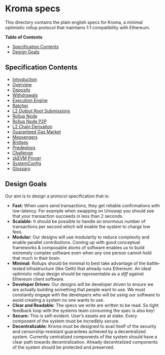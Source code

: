 <!-- DOCTOC SKIP -->
# Kroma specs

This directory contains the plain english specs for Kroma, a minimal optimistic rollup protocol
that maintains 1:1 compatibility with Ethereum.


<!-- START doctoc generated TOC please keep comment here to allow auto update -->
<!-- DON'T EDIT THIS SECTION, INSTEAD RE-RUN doctoc TO UPDATE -->
**Table of Contents**

- [Specification Contents](#specification-contents)
- [Design Goals](#design-goals)

<!-- END doctoc generated TOC please keep comment here to allow auto update -->

## Specification Contents

- [Introduction](./introduction.md)
- [Overview](./protocol/overview.md)
- [Deposits](./protocol/deposits.md)
- [Withdrawals](./protocol/withdrawals.md)
- [Execution Engine](./protocol/exec-engine.md)
- [Batcher](./protocol/batcher.md)
- [L2 Output Root Submissions](./protocol/validator.md)
- [Rollup Node](./protocol/rollup-node.md)
- [Rollup Node P2P](./protocol/rollup-node-p2p.md)
- [L2 Chain Derivation](./protocol/derivation.md)
- [Guaranteed Gas Market](./protocol/guaranteed-gas-market.md)
- [Messengers](./protocol/messengers.md)
- [Bridges](./protocol/bridges.md)
- [Predeploys](./protocol/predeploys.md)
- [Challenge](./fault-proof/challenge.md)
- [zkEVM Prover](./fault-proof/zkevm-prover.md)
- [SystemConfig](./protocol/system-config.md)
- [Glossary](./glossary.md)

## Design Goals

Our aim is to design a protocol specification that is:

- **Fast:** When users send transactions, they get reliable confirmations with low-latency.
  For example when swapping on Uniswap you should see that your transaction succeeds in less than 2
  seconds.
- **Scalable:** It should be possible to handle an enormous number of transactions
  per second which will enable the system to charge low fees.
- **Modular:** Our designs will use modularity to reduce complexity and enable parallel
  contributions. Coming up with good conceptual frameworks & composable atoms of software enables us
  to build extremely complex software even when any one person cannot hold that much in their brain.
- **Minimal:** Rollups should be minimal to best take advantage of the battle-tested infrastructure
  (like Geth) that already runs Ethereum. An ideal optimistic rollup design should be representable
  as a *diff* against Ethereum client software.
- **Developer Driven:** Our designs will be developer driven to ensure we are actually building
  something that people want to use. We must constantly engage with the developers who will be using
  our software to avoid creating a system no one wants to use.
- **Clear and Readable:** The specs we write are written to be read. So tight feedback loop with the
  systems team consuming the spec is also key!
- **Secure:** This is self-evident.
  User’s assets are at stake. Every component of the system must be incredibly secure.
- **Decentralizable:** Kroma must be designed to avail itself of the security and
  censorship-resistant guarantees achieved by a decentralized system.
  Currently centralized components of the system should have a clear path towards decentralization.
  Already decentralized components of the system should be protected and preserved.
